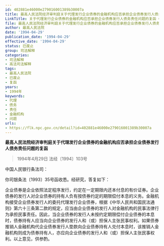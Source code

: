 ```yaml
---
id: 402881e46000e279016001389b30007a
title: 最高人民法院经济审判庭关于代理发行企业债券的金融机构应否承担企业债券发行人债务责任问题的复函
LinkTitle: 关于代理发行企业债券的金融机构应否承担企业债券发行人债务责任问题的复函（1994）
file: 最高人民法院经济审判庭关于代理发行企业债券的金融机构应否承担企业债券发行人债务责任问题的复函_19940429_402881e46000e279016001389b30007a.docx
author: 最高人民法院
date: '1994-04-29'
publication_date: '1994-04-29'
effective_date: '1994-04-29'
status: 已废止
group: 司法解释
categories:
- 司法解释
- 高法司法解释
tags:
- 最高人民法院
- 已废止
- 复函
years:
- 1994年
keywords:
- 代理
- 债务
- 责任
- 金融机构
- 问题
urls:
- https://flk.npc.gov.cn/detail?id=402881e46000e279016001389b30007a
---
```


**最高人民法院经济审判庭关于代理发行企业债券的金融机构应否承担企业债券发行人债务责任问题的复函**

> 1994年4月29日 法经〔1994〕103号

中国人民银行条法司：

你司银条法〔1993〕35号函收悉。经研究，答复如下：

企业债券是企业依照法定程序发行，约定在一定期限内还本付息的有价证券。企业债券的发行人对企业债券的持有人负有按债券约定的期限偿付本息的义务。金融机构接受企业债券发行人的委托代理发行企业债券，根据《中华人民共和国民法通则》第六十三条第二款的规定，应当由企业债券的发行人对金融机构的民事法律行为承担民事责任。因此，当企业债券的发行人未按约定期限偿付企业债券的本息时，债券持有人应当向企业债券的发行人和（或）担保人主张民事权利。如果债券推销人金融机构代企业债券发行人垫款向企业债券持有人兑付本息时，该推销人金融机构则成为债券持有人，亦应向企业债券的发行人和（或）担保人主张民事权利。以上意见，供参酌。
